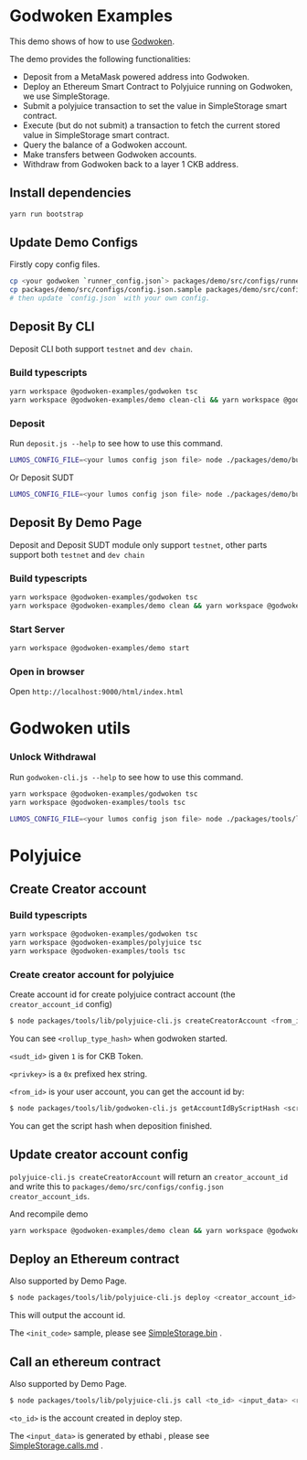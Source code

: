 # Godwoken Examples

This demo shows of how to use [Godwoken](https://github.com/nervosnetwork/godwoken).

The demo provides the following functionalities:

* Deposit from a MetaMask powered address into Godwoken.
* Deploy an Ethereum Smart Contract to Polyjuice running on Godwoken, we use SimpleStorage.
* Submit a polyjuice transaction to set the value in SimpleStorage smart contract.
* Execute (but do not submit) a transaction to fetch the current stored value in SimpleStorage smart contract.
* Query the balance of a Godwoken account.
* Make transfers between Godwoken accounts.
* Withdraw from Godwoken back to a layer 1 CKB address.


## Install dependencies

```bash
yarn run bootstrap
```

## Update Demo Configs

Firstly copy config files.

```bash
cp <your godwoken `runner_config.json`> packages/demo/src/configs/runner_config.json
cp packages/demo/src/configs/config.json.sample packages/demo/src/configs/config.json
# then update `config.json` with your own config.
```

## Deposit By CLI

Deposit CLI both support `testnet` and `dev chain`.

### Build typescripts

```bash
yarn workspace @godwoken-examples/godwoken tsc 
yarn workspace @godwoken-examples/demo clean-cli && yarn workspace @godwoken-examples/demo build-cli
```

### Deposit

Run `deposit.js --help` to see how to use this command.

```bash
LUMOS_CONFIG_FILE=<your lumos config json file> node ./packages/demo/build-cli/cli/deposit.js --help
```

Or Deposit SUDT

```bash
LUMOS_CONFIG_FILE=<your lumos config json file> node ./packages/demo/build-cli/cli/deposit_sudt.js --help
```

## Deposit By Demo Page

Deposit and Deposit SUDT module only support `testnet`, other parts support both `testnet` and `dev chain`

### Build typescripts

```bash
yarn workspace @godwoken-examples/godwoken tsc
yarn workspace @godwoken-examples/demo clean && yarn workspace @godwoken-examples/demo build
```

### Start Server

```bash
yarn workspace @godwoken-examples/demo start
```

### Open in browser

Open `http://localhost:9000/html/index.html`


# Godwoken utils

### Unlock Withdrawal

Run `godwoken-cli.js --help` to see how to use this command.

```bash
yarn workspace @godwoken-examples/godwoken tsc 
yarn workspace @godwoken-examples/tools tsc 

LUMOS_CONFIG_FILE=<your lumos config json file> node ./packages/tools/lib/godwoken-cli.js unlockWithdraw --help
```


# Polyjuice

## Create Creator account

### Build typescripts

```bash
yarn workspace @godwoken-examples/godwoken tsc 
yarn workspace @godwoken-examples/polyjuice tsc 
yarn workspace @godwoken-examples/tools tsc 
```

### Create creator account for polyjuice

Create account id for create polyjuice contract account (the `creator_account_id` config)

```bash
$ node packages/tools/lib/polyjuice-cli.js createCreatorAccount <from_id> <sudt_id> <rollup_type_hash> <privkey>
```

You can see `<rollup_type_hash>` when godwoken started.

`<sudt_id>` given `1` is for CKB Token.

`<privkey>` is a `0x` prefixed hex string.

`<from_id>` is your user account, you can get the account id by:

```bash
$ node packages/tools/lib/godwoken-cli.js getAccountIdByScriptHash <script_hash>
```

You can get the script hash when deposition finished.

## Update creator account config

`polyjuice-cli.js createCreatorAccount` will return an `creator_account_id` and write this to `packages/demo/src/configs/config.json` `creator_account_ids`.

And recompile demo

```bash
yarn workspace @godwoken-examples/demo clean && yarn workspace @godwoken-examples/demo build
```

## Deploy an Ethereum contract

Also supported by Demo Page.

```bash
$ node packages/tools/lib/polyjuice-cli.js deploy <creator_account_id> <init_code> <rollup_type_hash> <privkey>
```

This will output the account id.

The `<init_code>` sample, please see [SimpleStorage.bin](packages/tools/sample-contracts/SimpleStorage.bin) .

## Call an ethereum contract

Also supported by Demo Page.

```bash
$ node packages/tools/lib/polyjuice-cli.js call <to_id> <input_data> <rollup_type_hash> <privkey>
```

`<to_id>` is the account created in deploy step.

The `<input_data>` is generated by ethabi , please see [SimpleStorage.calls.md](./packages/tools/sample-contracts/SimpleStorage.calls.md) .

